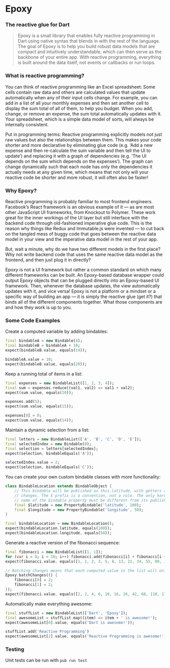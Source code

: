 # Epoxy
### The reactive glue for Dart

> Epoxy is a small library that enables fully reactive programming in Dart using native syntax that blends in with the rest of the language. The goal of Epoxy is to help you build robust data models that are compact and intuitively understandable, which can then serve as the backbone of your entire app. With reactive programming, everything is built around the data itself, not events or callbacks or run loops.  

### What is reactive programming?
You can think of reactive programming like an Excel spreadsheet: Some cells contain raw data and others are calculated values that update automatically when any of their input cells change. For example, you can add in a list of all your monthly expenses and then set another cell to display the sum total of all of them, to help you budget. When you add, change, or remove an expense, the sum total automatically updates with it. Your spreadsheet, which is a simple data model of sorts, will always be internally consistent.

Put in programming terms: Reactive programming explicitly models not just raw values but also the relationships between them. This makes your code shorter and more declarative by eliminating glue code (e.g. ‘Add a new expense and then re-calculate the sum variable and then tell the UI to update’) and replacing it with a graph of dependencies (e.g. ‘The UI depends on the sum which depends on the expenses’). The graph can change dynamically such that each node has only the dependencies it actually needs at any given time, which means that not only will your reactive code be shorter and more robust, it will often also be faster!

### Why Epoxy?
Reactive programming is probably familiar to most frontend engineers. Facebook’s React framework is an obvious example of it — as are most other JavaScript UI frameworks, from Knockout to Polymer. These work great for the inner workings of the UI layer but still interface with the backend code through old-fashioned imperative glue code. This is the reason why things like Redux and Immutable.js were invented — to cut back on the tangled mess of buggy code that goes between the reactive data model in your view and the imperative data model in the rest of your app.

But, wait a minute, why do we have two different models in the first place? Why not write backend code that uses the same reactive data model as the frontend, and then just plug it in directly?

Epoxy is not a UI framework but rather a common standard on which many different frameworks can be built. An Epoxy-based database wrapper could output Epoxy objects that can be plugged directly into an Epoxy-based UI framework. Then, whenever the database updates, the view automatically updates with it, and vice versa! Epoxy is not a platform or a mindset or a specific way of building an app — it is simply the reactive glue (get it?) that binds all of the different components together. What those components are and how they work is up to you.

### Some Code Examples

Create a computed variable by adding bindables:
```dart
final bindableA = new Bindable(4);
final bindableB = bindableA + 10;
expect(bindableB.value, equals(14));

bindableA.value = 10;
expect(bindableB.value, equals(20));
```

Keep a running total of items in a list:
```dart
final expenses = new BindableList([1, 2, 3, 4]);
final sum = expenses.reduce((val1, val2) => val1 + val2);
expect(sum.value, equals(10));

expenses.add(5);
expect(sum.value, equals(15));

expenses[0] = 0;
expect(sum.value, equals(14));
```

Maintain a dynamic selection from a list:
```dart
final letters = new BindableList(['A', 'B', 'C', 'D', 'E']);
final selectedIndex = new Bindable(0);
final selection = letters[selectedIndex];
expect(selection, bindableEquals('A'));

selectedIndex.value = 2;
expect(selection, bindableEquals('C'));
```

You can create your own custom bindable classes with more functionality:
```dart
class BindableLocation extends BindableObject {
    // This bindable will be published as this.latitude, with getters and setters to track
    // changes. The $ prefix is a convention, not a rule. The only hard rule is that the
    // name of the bindable property must be different from its published name ('latitude').
    final $latitude = new PropertyBindable('latitude', 100);
    final $longitude = new PropertyBindable('longitude', 50);
}

final bindableLocation = new BindableLocation();
expect(bindableLocation.latitude, equals(100));
expect(bindableLocation.longitude, equals(50));
```

Generate a reactive version of the fibonacci sequence:
```dart
final fibonacci = new BindableList([1, 1]);
for (var i = 0; i < 10; i++) fibonacci.add(fibonacci[i] + fibonacci[i + 1]);
expect(fibonacci.value, equals([1, 1, 2, 3, 5, 8, 13, 21, 34, 55, 89, 144]));

// Batching changes means that each computed value in the list will only need to update once.
Epoxy.batchChanges(() {
    fibonacci[0] = 2;
    fibonacci[1] = 2;
});
expect(fibonacci.value, equals([2, 2, 4, 6, 10, 16, 26, 42, 68, 110, 178, 288]));
```

Automatically make everything awesome:
```dart
final stuffList = new BindableList(['Dart', 'Epoxy']);
final awesomeList = stuffList.map((item) => item + ' is awesome!');
expect(awesomeList[0].value, equals('Dart is awesome!'));

stuffList.add('Reactive Programming')
expect(awesomeList[2].value, equals('Reactive Programming is awesome!'));
```

### Testing

Unit tests can be run with `pub run test`
